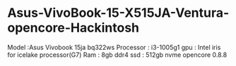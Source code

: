 # Asus-VivoBook-15-X515JA-Ventura-opencore-Hackintosh
Model :Asus Vivobook 15ja bq322ws
Processor : i3-1005g1
gpu : Intel iris for icelake processor(G7)
Ram : 8gb ddr4
ssd : 512gb nvme 
opencore 0.8.8


